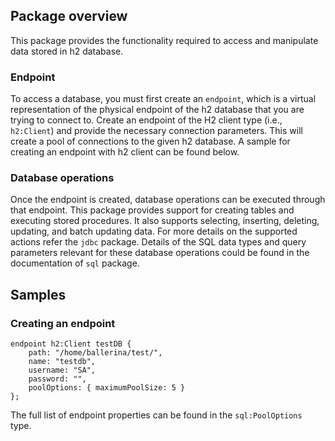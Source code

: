 ## Package overview

This package provides the functionality required to access and manipulate data stored in h2 database. 

### Endpoint 

To access a database, you must first create an `endpoint`, which is a virtual representation of the physical endpoint of the h2 database that you are trying to connect to. Create an endpoint of the H2 client type (i.e., `h2:Client`) and provide the necessary connection parameters. This will create a pool of connections to the given h2 database. A sample for creating an endpoint with h2 client can be found below. 

### Database operations

Once the endpoint is created, database operations can be executed through that endpoint. This package provides support for creating tables and executing stored procedures. It also supports selecting, inserting, deleting, updating, and batch updating data. For more details on the supported actions refer the `jdbc` package. Details of the SQL data types and query parameters relevant for these database operations could be found in the documentation of `sql` package.

## Samples

### Creating an endpoint
```ballerina
endpoint h2:Client testDB {
    path: "/home/ballerina/test/",
    name: "testdb",
    username: "SA",
    password: "",
    poolOptions: { maximumPoolSize: 5 }
};
```
The full list of endpoint properties can be found in the `sql:PoolOptions` type.
